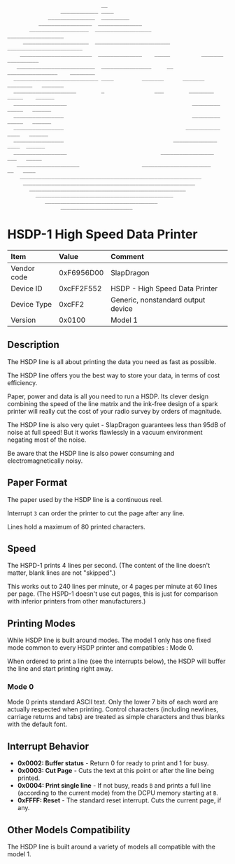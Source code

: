 ```
                              __
                 ____________ ____
             _______________  _________
          _________________  ______________
       ___________________  __________________                 __________________
     _____________________  ________________________        ________________________
    _______________________  ______________    _____          _______      __________
   _________________________  ________________     __    ________________    ________
  ___________________________ ____         _______      _______    ________   _______
  ____________________        _                ___        ________    _____    ______
  _________________                                        _________   _____   ______
  ________________                                         _________   _____   ______
  ________________                                       ___________   ____   ______
  ________________                                   ______________    ____  ______
  _________________                              _________________    ___   _____
   ____________________                    ______________________    __   ____
    __________________________________________________________
     _______________________________________________________
       __________________________________________________
         ____________________________________________
            ____________________________________
                 _______________________

```

# HSDP-1 High Speed Data Printer

| Item | Value | Comment |
| :--- | :--- | :--- |
| Vendor code | 0xF6956D00 | SlapDragon |
| Device ID   | 0xcFF2F552 | HSDP - High Speed Data Printer |
| Device Type | 0xcFF2     | Generic, nonstandard output device |
| Version     | 0x0100     | Model 1 |

## Description

The HSDP line is all about printing the data you need as fast as possible.

The HSDP line offers you the best way to store your data, in terms of cost
efficiency.

Paper, power and data is all you need to run a HSDP. Its clever design combining
the speed of the line matrix and the ink-free design of a spark printer will
really cut the cost of your radio survey by orders of magnitude.

The HSDP line is also very quiet - SlapDragon guarantees less than 95dB of noise
at full speed! But it works flawlessly in a vacuum environment negating most of
the noise.

Be aware that the HSDP line is also power consuming and electromagnetically
noisy.

## Paper Format

The paper used by the HSDP line is a continuous reel.

Interrupt `3` can order the printer to cut the page after any line.

Lines hold a maximum of 80 printed characters.

## Speed

The HSPD-1 prints 4 lines per second. (The content of the line doesn't matter,
blank lines are not "skipped".)

This works out to 240 lines per minute, or 4 pages per minute at 60 lines per
page. (The HSPD-1 doesn't use cut pages, this is just for
comparison with inferior printers from other manufacturers.)


## Printing Modes

While HSDP line is built around modes. The model 1 only has one fixed mode
common to every HSDP printer and compatibles : Mode 0.


When ordered to print a line (see the interrupts below), the HSDP will buffer
the line and start printing right away.

### Mode 0

Mode 0 prints standard ASCII text. Only the lower 7 bits of each word are
actually respected when printing. Control characters (including newlines,
carriage returns and tabs) are treated as simple characters and thus blanks
with the default font.

## Interrupt Behavior

- **0x0002: Buffer status** - Return 0 for ready to print and 1 for busy.
- **0x0003: Cut Page** - Cuts the text at this point or after the line being printed.
- **0x0004: Print single line** - If not busy, reads `B` and prints a full line
  (according to the current mode) from the DCPU memory starting at `B`.
- **0xFFFF: Reset** - The standard reset interrupt. Cuts the current page, if any.

## Other Models Compatibility

The HSDP line is built around a variety of models all compatible with the
model 1.
